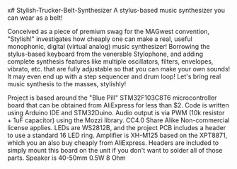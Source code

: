 x# Stylish-Trucker-Belt-Synthesizer
A stylus-based music synthesizer you can wear as a belt! 

Conceived as a piece of premium swag for the MAGwest convention, "Stylish!" investigates how cheaply one can make a real, useful monophonic, digital (virtual analog) music synthesizer! Borrowing the stylus-based keyboard from the venerable Stylophone, and adding complete synthesis features like multiple oscillators, filters, envelopes, vibrato, etc. that are fully adjustable so that you can make your own sounds! It may even end up with a step sequencer and drum loop! 
Let's bring real music synthesis to the masses, stylishly!

Project is based around the "Blue Pill" STM32F103C8T6 microcontroller board that can be obtained from AliExpress for less than $2.
Code is written using Arduino IDE and STM32Duino.
Audio output is via PWM (10k resistor + 1uF capacitor) using the Mozzi library. CC4.0 Share Alike Non-commercial license applies.
LEDs are WS2812B, and the project PCB includes a header to use a standard 16 LED ring.
Amplifier is XH-M125 based on the XPT8871, which you an also buy cheaply from AliExpress. Headers are included to simply mount this board on the unit if you don't want to solder all of those parts.
Speaker is 40-50mm 0.5W 8 Ohm
